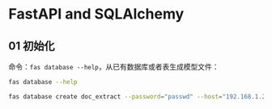 # FastAPI and SQLAlchemy

## 01 初始化

命令：`fas database --help`，从已有数据库或者表生成模型文件：

```bash
fas database --help

fas database create doc_extract --password="passwd" --host="192.168.1.242" --table_prefix=ext --save_path=../temp/test.py --tables="ext_big_file,ext_big_file_part"
```
